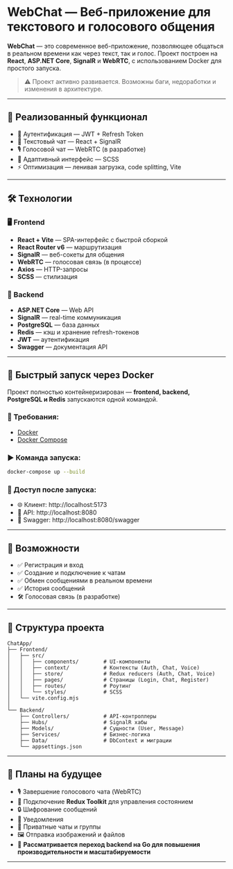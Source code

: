 # WebChat — Веб-приложение для текстового и голосового общения

**WebChat** — это современное веб-приложение, позволяющее общаться в реальном времени как через текст, так и голос. Проект построен на **React**, **ASP.NET Core**, **SignalR** и **WebRTC**, с использованием Docker для простого запуска.

> ⚠️ Проект активно развивается. Возможны баги, недоработки и изменения в архитектуре.

---

## 🚀 Реализованный функционал

- 🔐 Аутентификация — JWT + Refresh Token
- 💬 Текстовый чат — React + SignalR
- 🎙️ Голосовой чат — WebRTC (в разработке)
- 📱 Адаптивный интерфейс — SCSS
- ⚡ Оптимизация — ленивая загрузка, code splitting, Vite

---

## 🛠️ Технологии

### 🖥️ Frontend

- **React + Vite** — SPA-интерфейс с быстрой сборкой
- **React Router v6** — маршрутизация
- **SignalR** — веб-сокеты для общения
- **WebRTC** — голосовая связь (в процессе)
- **Axios** — HTTP-запросы
- **SCSS** — стилизация

### 🔧 Backend

- **ASP.NET Core** — Web API
- **SignalR** — real-time коммуникация
- **PostgreSQL** — база данных
- **Redis** — кэш и хранение refresh-токенов
- **JWT** — аутентификация
- **Swagger** — документация API

---

## 🚀 Быстрый запуск через Docker

Проект полностью контейнеризирован — **frontend, backend, PostgreSQL и Redis** запускаются одной командой.

### 🔧 Требования:

- [Docker](https://www.docker.com/)
- [Docker Compose](https://docs.docker.com/compose/)

### ▶️ Команда запуска:

```bash
docker-compose up --build
```

### 🔗 Доступ после запуска:

- 🌐 Клиент: http://localhost:5173
- 🧠 API: http://localhost:8080
- 📑 Swagger: http://localhost:8080/swagger

---

## 📌 Возможности

- ✅ Регистрация и вход
- ✅ Создание и подключение к чатам
- ✅ Обмен сообщениями в реальном времени
- ✅ История сообщений
- 🛠️ Голосовая связь (в разработке)

---

## 📂 Структура проекта

```
ChatApp/
├── Frontend/
│   ├── src/
│   │   ├── components/        # UI-компоненты
│   │   ├── context/           # Контексты (Auth, Chat, Voice)
│   │   ├── store/             # Redux reducers (Auth, Chat, Voice)
│   │   ├── pages/             # Страницы (Login, Chat, Register)
│   │   ├── routes/            # Роутинг
│   │   └── styles/            # SCSS
│   └── vite.config.mjs
│
└── Backend/
    ├── Controllers/           # API-контроллеры
    ├── Hubs/                  # SignalR хабы
    ├── Models/                # Сущности (User, Message)
    ├── Services/              # Бизнес-логика
    ├── Data/                  # DbContext и миграции
    └── appsettings.json
```

---

## 🔧 Планы на будущее

- 🎙️ Завершение голосового чата (WebRTC)
- 🧰 Подключение **Redux Toolkit** для управления состоянием
- 🔒 Шифрование сообщений
- 🔔 Уведомления
- 👥 Приватные чаты и группы
- 🖼 Отправка изображений и файлов
- 🚀 **Рассматривается переход backend на Go для повышения производительности и масштабируемости**

---
